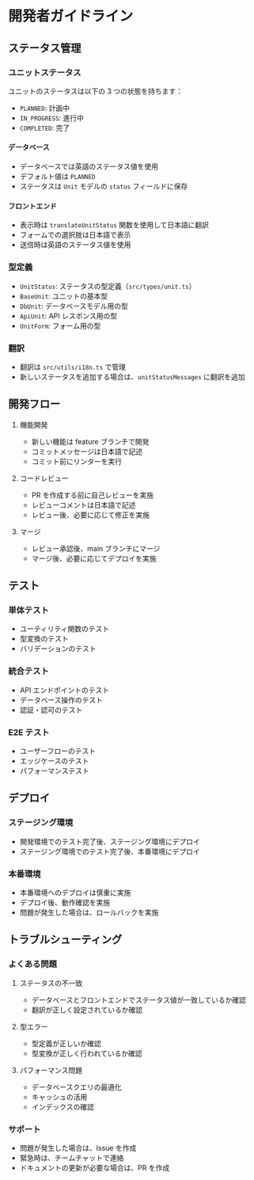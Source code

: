 # 開発者ガイドライン

## ステータス管理

### ユニットステータス

ユニットのステータスは以下の 3 つの状態を持ちます：

- `PLANNED`: 計画中
- `IN_PROGRESS`: 進行中
- `COMPLETED`: 完了

#### データベース

- データベースでは英語のステータス値を使用
- デフォルト値は `PLANNED`
- ステータスは `Unit` モデルの `status` フィールドに保存

#### フロントエンド

- 表示時は `translateUnitStatus` 関数を使用して日本語に翻訳
- フォームでの選択肢は日本語で表示
- 送信時は英語のステータス値を使用

### 型定義

- `UnitStatus`: ステータスの型定義（`src/types/unit.ts`）
- `BaseUnit`: ユニットの基本型
- `DbUnit`: データベースモデル用の型
- `ApiUnit`: API レスポンス用の型
- `UnitForm`: フォーム用の型

### 翻訳

- 翻訳は `src/utils/i18n.ts` で管理
- 新しいステータスを追加する場合は、`unitStatusMessages` に翻訳を追加

## 開発フロー

1. 機能開発

   - 新しい機能は feature ブランチで開発
   - コミットメッセージは日本語で記述
   - コミット前にリンターを実行

2. コードレビュー

   - PR を作成する前に自己レビューを実施
   - レビューコメントは日本語で記述
   - レビュー後、必要に応じて修正を実施

3. マージ
   - レビュー承認後、main ブランチにマージ
   - マージ後、必要に応じてデプロイを実施

## テスト

### 単体テスト

- ユーティリティ関数のテスト
- 型変換のテスト
- バリデーションのテスト

### 統合テスト

- API エンドポイントのテスト
- データベース操作のテスト
- 認証・認可のテスト

### E2E テスト

- ユーザーフローのテスト
- エッジケースのテスト
- パフォーマンステスト

## デプロイ

### ステージング環境

- 開発環境でのテスト完了後、ステージング環境にデプロイ
- ステージング環境でのテスト完了後、本番環境にデプロイ

### 本番環境

- 本番環境へのデプロイは慎重に実施
- デプロイ後、動作確認を実施
- 問題が発生した場合は、ロールバックを実施

## トラブルシューティング

### よくある問題

1. ステータスの不一致

   - データベースとフロントエンドでステータス値が一致しているか確認
   - 翻訳が正しく設定されているか確認

2. 型エラー

   - 型定義が正しいか確認
   - 型変換が正しく行われているか確認

3. パフォーマンス問題
   - データベースクエリの最適化
   - キャッシュの活用
   - インデックスの確認

### サポート

- 問題が発生した場合は、Issue を作成
- 緊急時は、チームチャットで連絡
- ドキュメントの更新が必要な場合は、PR を作成
